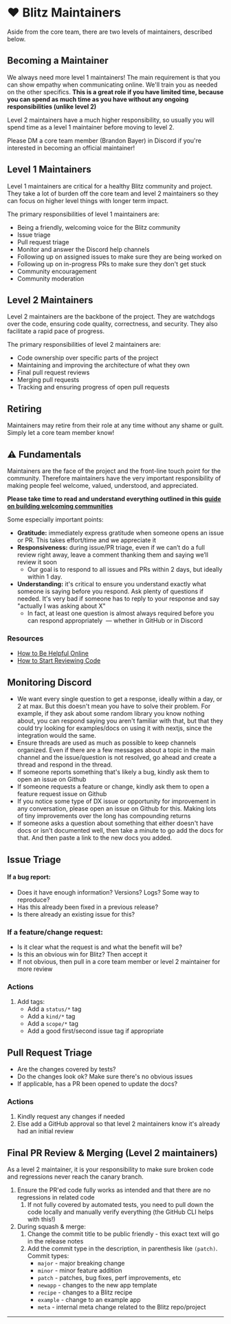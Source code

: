 # ❤️ Blitz Maintainers



Aside from the core team, there are two levels of maintainers, described
below.

## Becoming a Maintainer

We always need more level 1 maintainers! The main requirement is that you
can show empathy when communicating online. We'll train you as needed on
the other specifics. **This is a great role if you have limited time,
because you can spend as much time as you have without any ongoing
responsibilities (unlike level 2)**

Level 2 maintainers have a much higher responsibility, so usually you will
spend time as a level 1 maintainer before moving to level 2.

Please DM a core team member (Brandon Bayer) in Discord if you're
interested in becoming an official maintainer!

## Level 1 Maintainers

Level 1 maintainers are critical for a healthy Blitz community and
project. They take a lot of burden off the core team and level 2
maintainers so they can focus on higher level things with longer term
impact.

The primary responsibilities of level 1 maintainers are:

* Being a friendly, welcoming voice for the Blitz community
* Issue triage
* Pull request triage
* Monitor and answer the Discord help channels
* Following up on assigned issues to make sure they are being worked on
* Following up on in-progress PRs to make sure they don't get stuck
* Community encouragement
* Community moderation

## Level 2 Maintainers

Level 2 maintainers are the backbone of the project. They are watchdogs
over the code, ensuring code quality, correctness, and security. They also
facilitate a rapid pace of progress.

The primary responsibilities of level 2 maintainers are:

* Code ownership over specific parts of the project
* Maintaining and improving the architecture of what they own
* Final pull request reviews
* Merging pull requests
* Tracking and ensuring progress of open pull requests

## Retiring

Maintainers may retire from their role at any time without any shame or
guilt. Simply let a core team member know!

## ⚠️ Fundamentals

Maintainers are the face of the project and the front-line touch point for
the community. Therefore maintainers have the very important
responsibility of making people feel welcome, valued, understood, and
appreciated.

**Please take time to read and understand everything outlined in this
[guide on building welcoming communities](https://opensource.guide/building-community)**

Some especially important points:

* **Gratitude:** immediately express gratitude when someone opens an issue
or PR. This takes effort/time and we appreciate it
* **Responsiveness:** during issue/PR triage, even if we can’t do a full
review right away, leave a comment thanking them and saying we’ll review
it soon
	+ Our goal is to respond to all issues and PRs within 2 days, but
	ideally within 1 day.
* **Understanding:** it's critical to ensure you understand exactly what
someone is saying before you respond. Ask plenty of questions if needed.
It's very bad if someone has to reply to your response and say "actually
I was asking about X"
	+ In fact, at least one question is almost always required before you
	can respond appropriately  — whether in GitHub or in Discord

### Resources

* [How to Be Helpful Online](https://nedbatchelder.com/blog/202009/how_to_be_helpful_online.html)
* [How to Start Reviewing Code](https://shubheksha.com/posts/2019/03/how-to-start-reviewing-code/)

## Monitoring Discord

* We want every single question to get a response, ideally within a day,
or 2 at max. But this doesn't mean you have to solve their problem. For
example, if they ask about some random library you know nothing about,
you can respond saying you aren't familiar with that, but that they
could try looking for examples/docs on using it with nextjs, since the
integration would the same.
* Ensure threads are used as much as possible to keep channels organized.
Even if there are a few messages about a topic in the main channel and
the issue/question is not resolved, go ahead and create a thread and
respond in the thread.
* If someone reports something that's likely a bug, kindly ask them to
open an issue on Github
* If someone requests a feature or change, kindly ask them to open a
feature request issue on Github
* If you notice some type of DX issue or opportunity for improvement in
any conversation, please open an issue on Github for this. Making lots
of tiny improvements over the long has compounding returns
* If someone asks a question about something that either doesn't have docs
or isn't documented well, then take a minute to go add the docs for
that. And then paste a link to the new docs you added.

## Issue Triage

#### If a bug report:

* Does it have enough information? Versions? Logs? Some way to reproduce?
* Has this already been fixed in a previous release?
* Is there already an existing issue for this?

### If a feature/change request:

* Is it clear what the request is and what the benefit will be?
* Is this an obvious win for Blitz? Then accept it
* If not obvious, then pull in a core team member or level 2 maintainer
for more review

### Actions

1. Add tags:
	* Add a `status/*` tag
	* Add a `kind/*` tag
	* Add a `scope/*` tag
	* Add a good first/second issue tag if appropriate

## Pull Request Triage

* Are the changes covered by tests?
* Do the changes look ok? Make sure there's no obvious issues
* If applicable, has a PR been opened to update the docs?

### Actions

1. Kindly request any changes if needed
2. Else add a GitHub approval so that level 2 maintainers know it's
already had an initial review

## Final PR Review & Merging (Level 2 maintainers)

As a level 2 maintainer, it is your responsibility to make sure broken
code and regressions never reach the canary branch.

1. Ensure the PR'ed code fully works as intended and that there are no
regressions in related code
	1. If not fully covered by automated tests, you need to pull down the
	code locally and manually verify everything (the GitHub CLI helps
	with this!)
2. During squash & merge:
	1. Change the commit title to be public friendly - this exact text will
	go in the release notes
	2. Add the commit type in the description, in parenthesis like
	`(patch)`. Commit types:
		* `major` - major breaking change
		* `minor` - minor feature addition
		* `patch` - patches, bug fixes, perf improvements, etc
		* `newapp` - changes to the new app template
		* `recipe` - changes to a Blitz recipe
		* `example` - change to an example app
		* `meta` - internal meta change related to the Blitz repo/project


---

